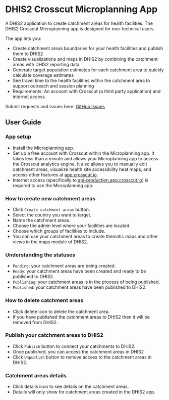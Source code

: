 # DHIS2 Crosscut Microplanning App

A DHIS2 application to create catchment areas for health facilities. The DHIS2 Crosscut Microplanning app is designed for non-technical users.

The app lets you:

-   Create catchment areas boundaries for your health facilities and publish them to DHIS2
-   Create visualizations and maps in DHIS2 by combining the catchment areas with DHIS2 reporting data
-   Generate target population estimates for each catchment area to quickly calculate coverage estimates
-   See travel time to the health facilities within the catchment area to support outreach and session planning
-   Requirements: An account with Crosscut (a third party application) and internet access

Submit requests and issues here: [GitHub Issues](https://github.com/crosscutio/dhis2-crosscut-app/issues/new)

## User Guide

### App setup

-   Install the Microplanning app.
-   Set up a free account with Crosscut within the Microplanning app. It takes less than a minute and allows your Microplanning app to access the Crosscut analytics engine. It also allows you to manually edit catchment areas, visualize health site accessibility heat maps, and access other features at [app.crosscut.io](https://app.crosscut.io/).
-   Internet access (specifically to [api-production.app.crosscut.io](https://api-production.app.crosscut.io)) is required to use the Microplanning app.

### How to create new catchment areas

-   Click `Create catchment areas` button.
-   Select the country you want to target.
-   Name the catchment areas.
-   Choose the admin level where your facilities are located.
-   Choose which groups of facilities to include.
-   You can use your catchment areas to create thematic maps and other views in the maps module of DHIS2.

### Understanding the statuses

-   `Pending`: your catchment areas are being created.
-   `Ready`: your catchment areas have been created and ready to be published to DHIS2.
-   `Publishing`: your catchment areas is in the process of being published.
-   `Published`: your catchment areas have been published to DHIS2.

### How to delete catchment areas

-   Click delete icon to delete the catchment area.
-   If you have published the catchment areas to DHIS2 then it will be removed from DHIS2.

### Publish your catchment areas to DHIS2

-   Click `Publish` button to connect your catchments to DHIS2.
-   Once published, you can access the catchment areas in DHIS2
-   Click `Unpublish` button to remove access to the catchment areas in DHIS2.

### Catchment areas details

-   Click details icon to see details on the catchment areas.
-   Details will only show for catchment areas created in the DHIS2 app.
